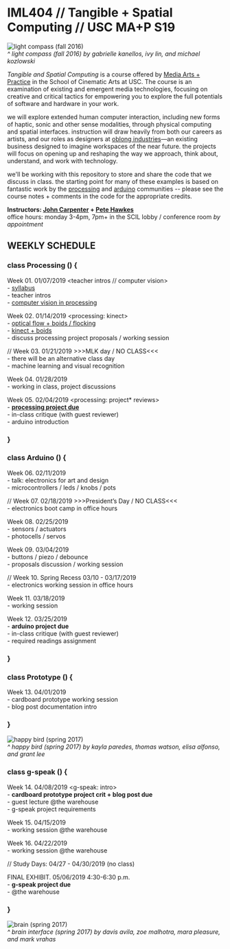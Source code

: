 # IML404 // Tangible + Spatial Computing // USC MA+P S19   

![light compass (fall 2016)](https://github.com/johnbcarpenter/USC_IML404_IMAGES/blob/master/images/light-compass-fall16.gif)  
_^ light compass (fall 2016) by gabrielle kanellos, ivy lin, and michael kozlowski_

_Tangible and Spatial Computing_ is a course offered by [Media Arts + Practice](https://cinema.usc.edu/imap/index.cfm) in the School of Cinematic Arts at USC.  The course is an examination of existing and emergent media technologies, focusing on creative and critical tactics for empowering you to explore the full potentials of software and hardware in your work.  

we will explore extended human computer interaction, including new forms of haptic, sonic and other sense modalities, through physical computing and spatial interfaces. instruction will draw heavily from both our careers as artists, and our roles as designers at [oblong industries](http://www.oblong.com)—an existing business designed to imagine workspaces of the near future.  the projects will focus on opening up and reshaping the way we approach, think about, understand, and work with technology.  

we'll be working with this repository to store and share the code that we discuss in class. the starting point for many of these examples is based on fantastic work by the [processing](http://www.processing.org/) and [arduino](http://www.arduino.cc/) communities -- please see the course notes + comments in the code for the appropriate credits.  
  
**Instructors: [John Carpenter](http://johnbcarpenter.com) + [Pete Hawkes](https://vimeo.com/petehawkes)**  
office hours: monday 3-4pm, 7pm+ in the SCIL lobby / conference room _by appointment_  

## WEEKLY SCHEDULE
  
### class Processing () {  
  Week 01. 01/07/2019 <teacher intros // computer vision>  
    - [syllabus](http://github.com/johnbcarpenter/USC_IML404/blob/master/PDF/IML404-MAP-SPRING2019.pdf)   
    - teacher intros  
    - [computer vision in processing](https://github.com/johnbcarpenter/USC_IML404/tree/master/computer-vision.md)  
  
  Week 02. 01/14/2019 <processing: kinect>  
    - [optical flow + boids / flocking](https://github.com/johnbcarpenter/USC_IML404/tree/master/computer-vision.md)  
    - [kinect + boids](https://github.com/johnbcarpenter/USC_IML404/tree/master/computer-vision2.md)  
    - discuss processing project proposals / working session    
    
  // Week 03. 01/21/2019 >>>MLK day / NO CLASS<<<  
    - there will be an alternative class day   
    - machine learning and visual recognition  
     
  Week 04. 01/28/2019 <working session>  
    - working in class, project discussions  
  
  Week 05. 02/04/2019 <processing: project* reviews>  
    - **[processing project due](processing-project.md)**  
    - in-class critique (with guest reviewer)  
    - arduino introduction  
### }  
  
### class Arduino () {  
  Week 06. 02/11/2019  
    - talk: electronics for art and design <arduino intro>  
    - microcontrollers / leds / knobs / pots  
  
  // Week 07. 02/18/2019 >>>President’s Day / NO CLASS<<<  
    - electronics boot camp in office hours  
  
  Week 08. 02/25/2019 <arduino intro>  
    - sensors / actuators  
    - photocells / servos  
  
  Week 09. 03/04/2019 <arduino>  
    - buttons / piezo / debounce  
    - proposals discussion / working session  
     
  // Week 10. Spring Recess 03/10 - 03/17/2019  
    - electronics working session in office hours  
    
  Week 11. 03/18/2019 <arduino>  
    - working session  
  
  Week 12. 03/25/2019 <arduino>  
    - **arduino project due**  
    - in-class critique (with guest reviewer)  
    - required readings assignment  
### }  

### class Prototype () {  
  Week 13. 04/01/2019  
    - cardboard prototype working session  
    - blog post documentation intro  
### }  
  
![happy bird (spring 2017)](https://github.com/johnbcarpenter/USC_IML404_IMAGES/blob/master/images/happy-bird-spring17.gif)  
_^ happy bird (spring 2017) by kayla paredes, thomas watson, elisa alfonso, and grant lee_  

### class g-speak () {  
  Week 14. 04/08/2019 <g-speak: intro>   
    - **cardboard prototype project crit + blog post due**  
    - guest lecture @the warehouse  
    - g-speak project requirements  
  
  Week 15. 04/15/2019 <g-speak>  
    - working session @the warehouse  
  
  Week 16. 04/22/2019 <g-speak>  
    - working session @the warehouse  
  
  // Study Days: 04/27 - 04/30/2019 (no class)  
  
  FINAL EXHIBIT. 05/06/2019 4:30-6:30 p.m. <g-speak project reviews>  
    - **g-speak project due**  
    - @the warehouse  
### }  
  
![brain (spring 2017)](https://github.com/johnbcarpenter/USC_IML404_IMAGES/blob/master/images/brain-spring17.gif)  
_^ brain interface (spring 2017) by davis avila, zoe malhotra, mara pleasure, and mark vrahas_
